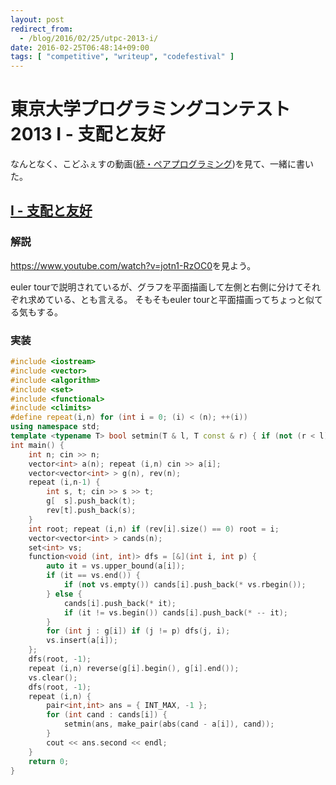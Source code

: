 ```yaml
---
layout: post
redirect_from:
  - /blog/2016/02/25/utpc-2013-i/
date: 2016-02-25T06:48:14+09:00
tags: [ "competitive", "writeup", "codefestival" ]
---
```


# 東京大学プログラミングコンテスト2013 I - 支配と友好

なんとなく、こどふぇすの動画([続・ペアプログラミング](https://www.youtube.com/watch?v=jotn1-RzOC0))を見て、一緒に書いた。

## [I - 支配と友好](https://beta.atcoder.jp/contests/utpc2013/tasks/utpc2013_09)

### 解説

<https://www.youtube.com/watch?v=jotn1-RzOC0>を見よう。

euler tourで説明されているが、グラフを平面描画して左側と右側に分けてそれぞれ求めている、とも言える。
そもそもeuler tourと平面描画ってちょっと似てる気もする。

### 実装

``` c++
#include <iostream>
#include <vector>
#include <algorithm>
#include <set>
#include <functional>
#include <climits>
#define repeat(i,n) for (int i = 0; (i) < (n); ++(i))
using namespace std;
template <typename T> bool setmin(T & l, T const & r) { if (not (r < l)) return false; l = r; return true; }
int main() {
    int n; cin >> n;
    vector<int> a(n); repeat (i,n) cin >> a[i];
    vector<vector<int> > g(n), rev(n);
    repeat (i,n-1) {
        int s, t; cin >> s >> t;
        g[  s].push_back(t);
        rev[t].push_back(s);
    }
    int root; repeat (i,n) if (rev[i].size() == 0) root = i;
    vector<vector<int> > cands(n);
    set<int> vs;
    function<void (int, int)> dfs = [&](int i, int p) {
        auto it = vs.upper_bound(a[i]);
        if (it == vs.end()) {
            if (not vs.empty()) cands[i].push_back(* vs.rbegin());
        } else {
            cands[i].push_back(* it);
            if (it != vs.begin()) cands[i].push_back(* -- it);
        }
        for (int j : g[i]) if (j != p) dfs(j, i);
        vs.insert(a[i]);
    };
    dfs(root, -1);
    repeat (i,n) reverse(g[i].begin(), g[i].end());
    vs.clear();
    dfs(root, -1);
    repeat (i,n) {
        pair<int,int> ans = { INT_MAX, -1 };
        for (int cand : cands[i]) {
            setmin(ans, make_pair(abs(cand - a[i]), cand));
        }
        cout << ans.second << endl;
    }
    return 0;
}
```
